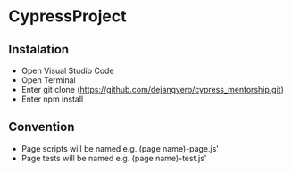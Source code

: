 # CypressProject

## Instalation
* Open Visual Studio Code
* Open Terminal
* Enter git clone (https://github.com/dejangvero/cypress_mentorship.git)
* Enter npm install

## Convention
* Page scripts will be named e.g. (page name)-page.js'
* Page tests will be named e.g. (page name)-test.js'
